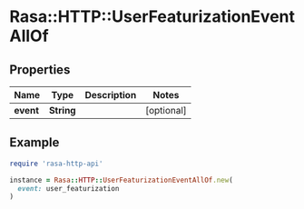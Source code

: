 # Rasa::HTTP::UserFeaturizationEventAllOf

## Properties

| Name | Type | Description | Notes |
| ---- | ---- | ----------- | ----- |
| **event** | **String** |  | [optional] |

## Example

```ruby
require 'rasa-http-api'

instance = Rasa::HTTP::UserFeaturizationEventAllOf.new(
  event: user_featurization
)
```

